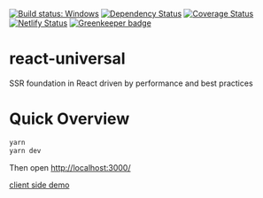 [![Build status: Windows](https://travis-ci.org/react-boilerplate/react-boilerplate.svg)](https://travis-ci.org/react-boilerplate/react-boilerplate)
[![Dependency Status](https://david-dm.org/amalv/react-universal.svg?style=flat-square)](https://david-dm.org/amalv/react-universal)
[![Coverage Status](https://coveralls.io/repos/github/amalv/react-universal/badge.svg?branch=master)](https://coveralls.io/github/amalv/react-universal?branch=master)
[![Netlify Status](https://api.netlify.com/api/v1/badges/c71400e0-2ad0-4051-a3ff-9eeab509a33b/deploy-status)](https://app.netlify.com/sites/loving-golick-23af51/deploys) [![Greenkeeper badge](https://badges.greenkeeper.io/amalv/react-universal.svg)](https://greenkeeper.io/)

# react-universal
SSR foundation in React driven by performance and best practices

# Quick Overview
```sh
yarn
yarn dev
```

Then open [http://localhost:3000/](http://localhost:3000/)<br>

[client side demo](https://loving-golick-23af51.netlify.com/)
